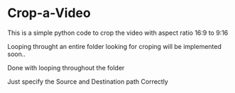 # Crop-a-Video




This is a simple python code to crop the video with aspect ratio 16:9 to 9:16

 Looping throught an entire folder looking for croping will be implemented soon..
 
   Done with looping throughout the folder 

   Just specify the Source and Destination path Correctly
